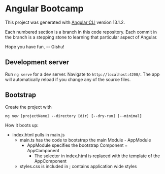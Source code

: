# Angular Bootcamp

This project was generated with [Angular CLI](https://github.com/angular/angular-cli) version 13.1.2.

Each numbered section is a branch in this code repository. Each commit in the branch is a stepping stone to learning that particular aspect of Angular.

Hope you have fun, 
-- Gishu!

## Development server

Run `ng serve` for a dev server. Navigate to `http://localhost:4200/`. The app will automatically reload if you change any of the source files.

## Bootstrap

 Create the project with

`ng new [projectName] --directory [dir] [--dry-run] [--minimal]`


How it boots up:

* index.html pulls in main.js
  * main.ts has the code to bootstrap the main Module - AppModule
    * AppModule specifies the bootstrap Component = AppComponent
      * The <app-root> selector in index.html is replaced with the template of the AppComponent
  * styles.css is included in ; contains application wide styles 
